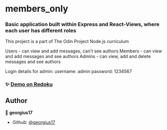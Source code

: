 # members_only

### Basic application built within Express and React-Views, where each user has different roles
This project is a part of The Odin Project Node.js curriculum

Users - can view and add messages, can't see authors
Members - can view and add messages and see authors
Admins - can view, add and delete messages and see authors

Login details for admin:
username: admin
password: 1234567

### ✨ [Demo on Redoku](https://boiling-hamlet-20839.herokuapp.com/)

 

## Author

👤 **georgius17**


* Github: [@georgius17](https://github.com/georgius17)
